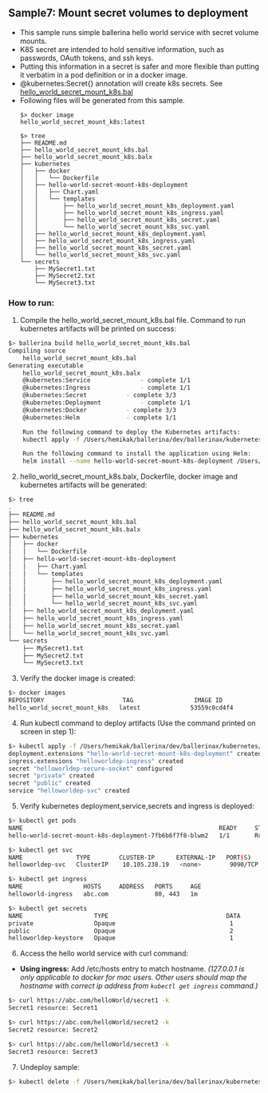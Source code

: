 ## Sample7: Mount secret volumes to deployment 

- This sample runs simple ballerina hello world service with secret volume mounts.
- K8S secret are intended to hold sensitive information, such as passwords, OAuth tokens, and ssh keys.
- Putting this information in a secret is safer and more flexible than putting it verbatim in a pod definition or in a
  docker image.
- @kubernetes:Secret{} annotation will create k8s secrets. See [hello_world_secret_mount_k8s.bal](./hello_world_secret_mount_k8s.bal)  
- Following files will be generated from this sample.
    ``` 
    $> docker image
    hello_world_secret_mount_k8s:latest
    
    $> tree
    ├── README.md
    ├── hello_world_secret_mount_k8s.bal
    ├── hello_world_secret_mount_k8s.balx
    ├── kubernetes
    │   ├── docker
    │   │   └── Dockerfile
    │   ├── hello-world-secret-mount-k8s-deployment
    │   │   ├── Chart.yaml
    │   │   └── templates
    │   │       ├── hello_world_secret_mount_k8s_deployment.yaml
    │   │       ├── hello_world_secret_mount_k8s_ingress.yaml
    │   │       ├── hello_world_secret_mount_k8s_secret.yaml
    │   │       └── hello_world_secret_mount_k8s_svc.yaml
    │   ├── hello_world_secret_mount_k8s_deployment.yaml
    │   ├── hello_world_secret_mount_k8s_ingress.yaml
    │   ├── hello_world_secret_mount_k8s_secret.yaml
    │   └── hello_world_secret_mount_k8s_svc.yaml
    └── secrets
        ├── MySecret1.txt
        ├── MySecret2.txt
        └── MySecret3.txt

    ```
### How to run:

1. Compile the  hello_world_secret_mount_k8s.bal file. Command to run kubernetes artifacts will be printed on success:
```bash
$> ballerina build hello_world_secret_mount_k8s.bal
Compiling source
    hello_world_secret_mount_k8s.bal
Generating executable
    hello_world_secret_mount_k8s.balx
	@kubernetes:Service 			 - complete 1/1
	@kubernetes:Ingress 			 - complete 1/1
	@kubernetes:Secret 			 - complete 3/3
	@kubernetes:Deployment 			 - complete 1/1
	@kubernetes:Docker 			 - complete 3/3
	@kubernetes:Helm 			 - complete 1/1

	Run the following command to deploy the Kubernetes artifacts:
	kubectl apply -f /Users/hemikak/ballerina/dev/ballerinax/kubernetes/samples/sample7/kubernetes/

	Run the following command to install the application using Helm:
	helm install --name hello-world-secret-mount-k8s-deployment /Users/hemikak/ballerina/dev/ballerinax/kubernetes/samples/sample7/kubernetes/hello-world-secret-mount-k8s-deployment
```

2. hello_world_secret_mount_k8s.balx, Dockerfile, docker image and kubernetes artifacts will be generated: 
```bash
$> tree
.
├── README.md
├── hello_world_secret_mount_k8s.bal
├── hello_world_secret_mount_k8s.balx
├── kubernetes
│   ├── docker
│   │   └── Dockerfile
│   ├── hello-world-secret-mount-k8s-deployment
│   │   ├── Chart.yaml
│   │   └── templates
│   │       ├── hello_world_secret_mount_k8s_deployment.yaml
│   │       ├── hello_world_secret_mount_k8s_ingress.yaml
│   │       ├── hello_world_secret_mount_k8s_secret.yaml
│   │       └── hello_world_secret_mount_k8s_svc.yaml
│   ├── hello_world_secret_mount_k8s_deployment.yaml
│   ├── hello_world_secret_mount_k8s_ingress.yaml
│   ├── hello_world_secret_mount_k8s_secret.yaml
│   └── hello_world_secret_mount_k8s_svc.yaml
└── secrets
    ├── MySecret1.txt
    ├── MySecret2.txt
    └── MySecret3.txt

```

3. Verify the docker image is created:
```bash
$> docker images
REPOSITORY                      TAG                 IMAGE ID            CREATED             SIZE
hello_world_secret_mount_k8s   latest              53559c0cd4f4        55 seconds ago      194MB

```

4. Run kubectl command to deploy artifacts (Use the command printed on screen in step 1):
```bash
$> kubectl apply -f /Users/hemikak/ballerina/dev/ballerinax/kubernetes/samples/sample7/kubernetes/
deployment.extensions "hello-world-secret-mount-k8s-deployment" created
ingress.extensions "helloworldep-ingress" created
secret "helloworldep-secure-socket" configured
secret "private" created
secret "public" created
service "helloworldep-svc" created
```

5. Verify kubernetes deployment,service,secrets and ingress is deployed:
```bash
$> kubectl get pods
NAME                                                       READY     STATUS    RESTARTS   AGE
hello-world-secret-mount-k8s-deployment-7fb6b6f7f8-blwm2   1/1       Running   0          34s

$> kubectl get svc
NAME               TYPE        CLUSTER-IP      EXTERNAL-IP   PORT(S)          AGE
helloworldep-svc   ClusterIP    10.105.238.19   <none>        9090/TCP         47s

$> kubectl get ingress
NAME                 HOSTS     ADDRESS   PORTS     AGE
helloworld-ingress   abc.com             80, 443   1m

$> kubectl get secrets
NAME                    TYPE                                 DATA      AGE
private                 Opaque                                1         1m
public                  Opaque                                2         1m
helloworldep-keystore   Opaque                                1         1m

```

6. Access the hello world service with curl command:

- **Using ingress:**
Add /etc/hosts entry to match hostname. 
_(127.0.0.1 is only applicable to docker for mac users. Other users should map the hostname with correct ip address 
from `kubectl get ingress` command.)_

```bash
$> curl https://abc.com/helloWorld/secret1 -k
Secret1 resource: Secret1

$> curl https://abc.com/helloWorld/secret2 -k
Secret2 resource: Secret2

$> curl https://abc.com/helloWorld/secret3 -k
Secret3 resource: Secret3
```

7. Undeploy sample:
```bash
$> kubectl delete -f /Users/hemikak/ballerina/dev/ballerinax/kubernetes/samples/sample7/kubernetes/

```
